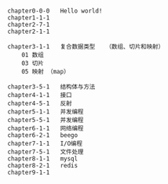 #
    chapter0-0-0   Hello world!
    chapter1-1-1   
    chapter2-7-1   
    chapter2-1-1   
    
    chapter3-1-1   复合数据类型   （数组、切片和映射）
        01 数组
        03 切片
        05 映射 （map）
        
    chapter3-5-1   结构体与方法
    chapter4-1-1   接口
    chapter4-5-1   反射
    chapter5-1-1   并发编程
    chapter5-5-1   并发编程
    chapter6-1-1   网络编程
    chapter6-2-1   beego
    chapter7-1-1   I/O编程
    chapter7-5-1   文件处理
    chapter8-1-1   mysql 
    chapter8-2-1   redis 
    chapter9-1-1   
    

